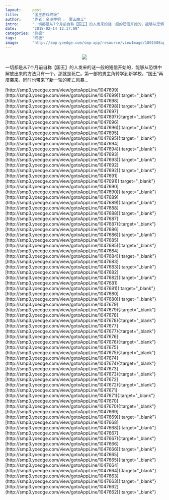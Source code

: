 ```yaml
---
layout:     post
title:      "国王游戏终极"
author:     "作者：金泽伸明 ， 栗山廉士"
intro:      "一切都是从7个月前自称【国王】的人发来的谜一般的短信开始的，能够从恐惧中解放出来的方法只有一个，那就是死亡。第一部的男主角转学到新学校，“国王”再度袭来，同时也带来了新一轮的死亡风暴…"
date:       "2018-02-14 12:17:08"
categories: "终极"
tags:       "终极"
image:      "http://smp.yoedge.com/smp-app/resource/viewImage/1001508appline.png"
---
```

<div style="text-align: center">
<p><img src="http://smp.yoedge.com/smp-app/resource/viewImage/1001508appline.png"/></p>
</div>
<p class="post-meta">
<span>一切都是从7个月前自称【国王】的人发来的谜一般的短信开始的，能够从恐惧中解放出来的方法只有一个，那就是死亡。第一部的男主角转学到新学校，“国王”再度袭来，同时也带来了新一轮的死亡风暴…</span>
</p>
[http://smp3.yoedge.com/view/gotoAppLine/1047699](http://smp3.yoedge.com/view/gotoAppLine/1047699){:target="_blank"}
[http://smp3.yoedge.com/view/gotoAppLine/1047698](http://smp3.yoedge.com/view/gotoAppLine/1047698){:target="_blank"}
[http://smp3.yoedge.com/view/gotoAppLine/1047697](http://smp3.yoedge.com/view/gotoAppLine/1047697){:target="_blank"}
[http://smp3.yoedge.com/view/gotoAppLine/1047696](http://smp3.yoedge.com/view/gotoAppLine/1047696){:target="_blank"}
[http://smp3.yoedge.com/view/gotoAppLine/1047695](http://smp3.yoedge.com/view/gotoAppLine/1047695){:target="_blank"}
[http://smp3.yoedge.com/view/gotoAppLine/1047694](http://smp3.yoedge.com/view/gotoAppLine/1047694){:target="_blank"}
[http://smp3.yoedge.com/view/gotoAppLine/1047693](http://smp3.yoedge.com/view/gotoAppLine/1047693){:target="_blank"}
[http://smp3.yoedge.com/view/gotoAppLine/1047692](http://smp3.yoedge.com/view/gotoAppLine/1047692){:target="_blank"}
[http://smp3.yoedge.com/view/gotoAppLine/1047691](http://smp3.yoedge.com/view/gotoAppLine/1047691){:target="_blank"}
[http://smp3.yoedge.com/view/gotoAppLine/1047690](http://smp3.yoedge.com/view/gotoAppLine/1047690){:target="_blank"}
[http://smp3.yoedge.com/view/gotoAppLine/1047689](http://smp3.yoedge.com/view/gotoAppLine/1047689){:target="_blank"}
[http://smp3.yoedge.com/view/gotoAppLine/1047688](http://smp3.yoedge.com/view/gotoAppLine/1047688){:target="_blank"}
[http://smp3.yoedge.com/view/gotoAppLine/1047687](http://smp3.yoedge.com/view/gotoAppLine/1047687){:target="_blank"}
[http://smp3.yoedge.com/view/gotoAppLine/1047686](http://smp3.yoedge.com/view/gotoAppLine/1047686){:target="_blank"}
[http://smp3.yoedge.com/view/gotoAppLine/1047685](http://smp3.yoedge.com/view/gotoAppLine/1047685){:target="_blank"}
[http://smp3.yoedge.com/view/gotoAppLine/1047684](http://smp3.yoedge.com/view/gotoAppLine/1047684){:target="_blank"}
[http://smp3.yoedge.com/view/gotoAppLine/1047683](http://smp3.yoedge.com/view/gotoAppLine/1047683){:target="_blank"}
[http://smp3.yoedge.com/view/gotoAppLine/1047682](http://smp3.yoedge.com/view/gotoAppLine/1047682){:target="_blank"}
[http://smp3.yoedge.com/view/gotoAppLine/1047681](http://smp3.yoedge.com/view/gotoAppLine/1047681){:target="_blank"}
[http://smp3.yoedge.com/view/gotoAppLine/1047680](http://smp3.yoedge.com/view/gotoAppLine/1047680){:target="_blank"}
[http://smp3.yoedge.com/view/gotoAppLine/1047679](http://smp3.yoedge.com/view/gotoAppLine/1047679){:target="_blank"}
[http://smp3.yoedge.com/view/gotoAppLine/1047678](http://smp3.yoedge.com/view/gotoAppLine/1047678){:target="_blank"}
[http://smp3.yoedge.com/view/gotoAppLine/1047677](http://smp3.yoedge.com/view/gotoAppLine/1047677){:target="_blank"}
[http://smp3.yoedge.com/view/gotoAppLine/1047676](http://smp3.yoedge.com/view/gotoAppLine/1047676){:target="_blank"}
[http://smp3.yoedge.com/view/gotoAppLine/1047675](http://smp3.yoedge.com/view/gotoAppLine/1047675){:target="_blank"}
[http://smp3.yoedge.com/view/gotoAppLine/1047674](http://smp3.yoedge.com/view/gotoAppLine/1047674){:target="_blank"}
[http://smp3.yoedge.com/view/gotoAppLine/1047673](http://smp3.yoedge.com/view/gotoAppLine/1047673){:target="_blank"}
[http://smp3.yoedge.com/view/gotoAppLine/1047672](http://smp3.yoedge.com/view/gotoAppLine/1047672){:target="_blank"}
[http://smp3.yoedge.com/view/gotoAppLine/1047671](http://smp3.yoedge.com/view/gotoAppLine/1047671){:target="_blank"}
[http://smp3.yoedge.com/view/gotoAppLine/1047670](http://smp3.yoedge.com/view/gotoAppLine/1047670){:target="_blank"}
[http://smp3.yoedge.com/view/gotoAppLine/1047669](http://smp3.yoedge.com/view/gotoAppLine/1047669){:target="_blank"}
[http://smp3.yoedge.com/view/gotoAppLine/1047668](http://smp3.yoedge.com/view/gotoAppLine/1047668){:target="_blank"}
[http://smp3.yoedge.com/view/gotoAppLine/1047667](http://smp3.yoedge.com/view/gotoAppLine/1047667){:target="_blank"}
[http://smp3.yoedge.com/view/gotoAppLine/1047666](http://smp3.yoedge.com/view/gotoAppLine/1047666){:target="_blank"}
[http://smp3.yoedge.com/view/gotoAppLine/1047665](http://smp3.yoedge.com/view/gotoAppLine/1047665){:target="_blank"}
[http://smp3.yoedge.com/view/gotoAppLine/1047664](http://smp3.yoedge.com/view/gotoAppLine/1047664){:target="_blank"}
[http://smp3.yoedge.com/view/gotoAppLine/1047663](http://smp3.yoedge.com/view/gotoAppLine/1047663){:target="_blank"}
[http://smp3.yoedge.com/view/gotoAppLine/1047662](http://smp3.yoedge.com/view/gotoAppLine/1047662){:target="_blank"}


